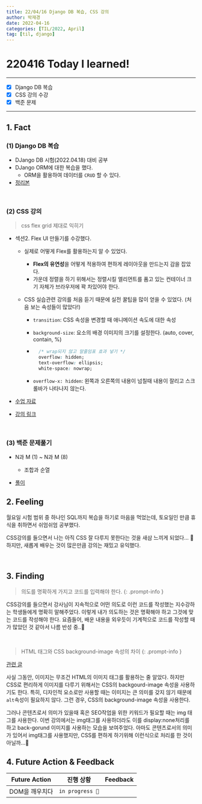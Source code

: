 ```yaml
---
title: 22/04/16 Django DB 복습, CSS 강의
author: 박재경
date: 2022-04-16
categories: [TIL/2022, April]
tag: [til, django]
---
```


# 220416 Today I learned!

---

- [x] Django DB 복습
- [x] CSS 강의 수강
- [x] 백준 문제 

---

## 1. Fact 

### (1) Django DB 복습

- DJango DB 시험(2022.04.18) 대비 공부  
- DJango ORM에 대한 복습을 했다. 
  - ORM을 활용하여 데이터를 `CRUD` 할 수 있다. 
- [정리본](https://github.com/JaeKP/Study/blob/master/web/Django/02_Django_db.md)

<br>

### (2) CSS 강의

>  css flex grid 제대로 익히기

- 섹션2. Flex UI 만들기를 수강했다. 

  - 실제로 어떻게 Flex를 활용하는지 알 수 있었다.

    - **Flex의 유연성**을 어떻게 적용하여 편하게 레이아웃을 만드는지 감을 잡았다.
    - 가운데 정렬을 하기 위해서는 정렬시킬 엘리먼트를 품고 있는 컨테이너 크기 자체가 브라우저에 꽉 차있어야 한다.

  - CSS 실습관련 강의를 처음 듣기 때문에 실전 꿀팁을 많이 얻을 수 있었다. (처음 보는 속성들이 많았다!)

    - `transition`: CSS 속성을 변경할 때 애니메이션 속도에 대한 속성 

    - `background-size`: 요소의 배경 이미지의 크기를 설정한다. (auto, cover, contain, %)

    - ```css
        /* wrap되지 않고 말줄임표 효과 넣기 */
        overflow: hidden;
        text-overflow: ellipsis;
        white-space: nowrap;
      ```

    - `overflow-x: hidden`: 왼쪽과 오른쪽의 내용이 넘칠때 내용이 잘리고 스크롤바가 나타나지 않는다.

- [수업 자료](https://github.com/JaeKP/Study/tree/master/web/CSS/%5BInflearn%5D%20Flex%EC%99%80%20Grid%20%EC%A0%9C%EB%8C%80%EB%A1%9C%20%EC%9D%B5%ED%9E%88%EA%B8%B0/practice/flex_ui)

- [강의 링크](css-flex-grid-제대로-익히기) 

<br>

### (3) 백준 문제풀기

- N과 M (1) ~ N과 M (8) 
  - 조합과 순열

- [풀이](https://github.com/JaeKP/Study/tree/master/algorithm/1%EC%9D%BC1%EC%95%8C%EA%B3%A0/04%EC%9B%94/0416)



## 2. Feeling

월요일 시험 범위 중 하나인 SQL까지 복습을 하기로 마음을 먹었는데,  토요일인 만큼 휴식을 취하면서 쉬엄쉬엄 공부했다. 

CSS강의를 들으면서 나는 아직 CSS 잘 다루지 못한다는 것을 새삼 느끼게 되었다... 🥺
하지만, 새롭게 배우는 것이 많은만큼 강의는 재밌고 유익했다.  

<br>

## 3. Finding 

> 의도를 명확하게 가지고 코드를 입력해야 한다. 
{: .prompt-info }

CSS강의를 들으면서 강사님이 지속적으로 어떤 의도로 이런 코드를 작성했는 지수강하는 학생들에게 명확히 말해주었다. 
이렇게 내가 의도하는 것은 명확해야 하고 그것에 맞는 코드를 작성해야 한다. 
요즘들어, 배운 내용을 외우듯이 기계적으로 코드를 작성할 때가 많았던 것 같아서 나름 반성 중..👀 

<br>

> HTML <img>태그와  CSS background-image 속성의 차이
{: .prompt-info }

[관련 글](https://blog.px-lab.com/html-img-tag-vs-css-background-image/)

사실 그동안,  이미지는 무조건 HTML의 이미지 태그를 활용하는 줄 알았다. 
하지만 CSS로 편리하게 이미지를 다루기 위해서는 CSS의 backgourd-image 속성을 사용하기도 한다. 
특히, 디자인적 요소로만 사용할 때는 이미지는 큰 의미를 갖지 않기 때문에 `alt`속성이 필요하지 않다. 
그런 경우, CSS의 background-image 속성을 사용한다.  

그러나 콘텐츠로서 의미가 있을때 혹은 SEO작업을 위한 키워드가 필요할 때는 img 태그를 사용한다. 
이번 강의에서는 img태그를 사용하더라도 이를 display:none처리를 하고 back-gorund 이미지를 사용하는 모습을 보여주었다.
아마도 콘텐츠로서의 의미가 있어서 img태그를 사용했지만, CSS를 편하게 하기위해 이런식으로 처리를 한 것이 아닐까...🤔



## 4. Future Action & Feedback

| Future Action  | 진행 상황       | Feedback |
| -------------- | --------------- | -------- |
| DOM을 깨우치다 | `in progress 🚀` |          |

<br>

